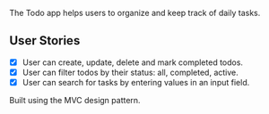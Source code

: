 The Todo app helps users to organize and keep track of daily tasks.

## User Stories

-   [x] User can create, update, delete and mark completed todos.
-   [x] User can filter todos by their status: all, completed, active.
-   [x] User can search for tasks by entering values in an input field.

Built using the MVC design pattern.